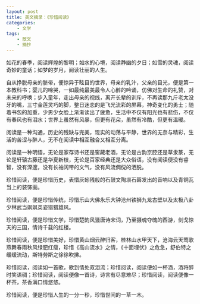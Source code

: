 ```yaml
---
layout: post
title: 美文摘录：《珍惜阅读》
categories:
    - 文学
tags:
    - 散文
    - 摘抄
---
```


如花的春季，阅读辉煌的黎明；如水的心境，阅读静幽的夕日；如雪的灵魂，阅读奇妙的童话；如梦的岁月，阅读壮丽的人生。

自从挣脱母亲的脐带，便惊异于眩目的世界，母亲的乳汁，父亲的目光，便是第一本教科书；婴儿的啼哭，一如最纯最美最令人心醉的吟诵，仿佛对生命的礼赞，对未来的呼唤；步入童年，走出母亲的视线，离开长辈的训斥，不再读那九斤老太没牙的嘴，三寸金莲灵巧的脚，整日迷恋的是飞光流彩的屏幕，神奇变化的勇士；随着书包的加重，少男少女脸上渐渐读出了疲惫，生活中不仅有阳光也有悲伤，不仅有春风也有泪水；世界上虽然有风暴，但更有花朵，虽然有冷酷，但更有温暖。

阅读是一种沟通，历史的残缺与完美，现实的动荡与平静，世界的无奈与精彩，生活的苦涩与醉人，无不在阅读中相互融合又相互分离。

阅读是一种明悟，无论是家存诗书还是窖藏老酒，无论是古韵京腔还是草隶篆，无论是轩辕古藤还是华夏新枝，无论是百家经典还是大众俗语，没有阅读便没有睿智，没有深邃，没有长袖阔带的文气，没有风流倜傥的洒脱。

珍惜阅读，便是珍惜历史，表惜灰蚓残般的石鼓文陶埙石磬发出的音响以及青铜瓦当上的装饰画。

珍惜阅读，便是珍惜传统，珍惜乐山大佛永乐大钟沧州铁狮九龙古壁以及太极八卦少林武当飒飒英姿猎猎雄风。

珍惜阅读，便是珍惜文学，珍惜楚韵风骚唐诗宋词，乃至摄魂夺魄的西游，剑戈惊天的三国，情诗千载的红楼。

珍惜阅读，便是珍惜美好，珍惜黄山烟云醉归客，桂林山水甲天下，沧海云天莺歌燕舞春雨秋风绿肥红瘦，珍惜《高山流水》之情，《十面埋伏》之危急，舒伯特之缓缓流动，斯特劳斯之徐徐吹拂。

珍惜阅读，阅读如一首歌，歌到情处双泪流；珍惜阅读，阅读便如一杯酒，酒将醉时笑语稠；珍惜阅读，阅读便像一首诗，诗言有尽意难尽；珍惜阅读，阅读便像一杯茶，茶香满口情悠悠。

珍惜阅读，便是珍惜人生的一分一秒，珍惜世间的一草一木。
